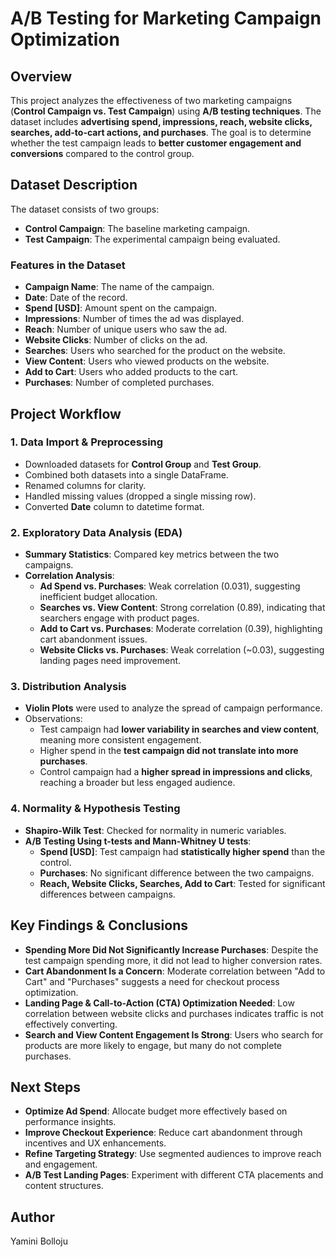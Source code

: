 # A/B Testing for Marketing Campaign Optimization  

## Overview  
This project analyzes the effectiveness of two marketing campaigns (**Control Campaign vs. Test Campaign**) using **A/B testing techniques**. The dataset includes **advertising spend, impressions, reach, website clicks, searches, add-to-cart actions, and purchases**. The goal is to determine whether the test campaign leads to **better customer engagement and conversions** compared to the control group.  

## Dataset Description  
The dataset consists of two groups:  
- **Control Campaign**: The baseline marketing campaign.  
- **Test Campaign**: The experimental campaign being evaluated.  

### Features in the Dataset  
- **Campaign Name**: The name of the campaign.  
- **Date**: Date of the record.  
- **Spend [USD]**: Amount spent on the campaign.  
- **Impressions**: Number of times the ad was displayed.  
- **Reach**: Number of unique users who saw the ad.  
- **Website Clicks**: Number of clicks on the ad.  
- **Searches**: Users who searched for the product on the website.  
- **View Content**: Users who viewed products on the website.  
- **Add to Cart**: Users who added products to the cart.  
- **Purchases**: Number of completed purchases.  

## Project Workflow  

### 1. Data Import & Preprocessing  
- Downloaded datasets for **Control Group** and **Test Group**.  
- Combined both datasets into a single DataFrame.  
- Renamed columns for clarity.  
- Handled missing values (dropped a single missing row).  
- Converted **Date** column to datetime format.  

### 2. Exploratory Data Analysis (EDA)  
- **Summary Statistics**: Compared key metrics between the two campaigns.  
- **Correlation Analysis**:  
  - **Ad Spend vs. Purchases**: Weak correlation (0.031), suggesting inefficient budget allocation.  
  - **Searches vs. View Content**: Strong correlation (0.89), indicating that searchers engage with product pages.  
  - **Add to Cart vs. Purchases**: Moderate correlation (0.39), highlighting cart abandonment issues.  
  - **Website Clicks vs. Purchases**: Weak correlation (~0.03), suggesting landing pages need improvement.  

### 3. Distribution Analysis  
- **Violin Plots** were used to analyze the spread of campaign performance.  
- Observations:  
  - Test campaign had **lower variability in searches and view content**, meaning more consistent engagement.  
  - Higher spend in the **test campaign did not translate into more purchases**.  
  - Control campaign had a **higher spread in impressions and clicks**, reaching a broader but less engaged audience.  

### 4. Normality & Hypothesis Testing  
- **Shapiro-Wilk Test**: Checked for normality in numeric variables.  
- **A/B Testing Using t-tests and Mann-Whitney U tests**:  
  - **Spend [USD]**: Test campaign had **statistically higher spend** than the control.  
  - **Purchases**: No significant difference between the two campaigns.  
  - **Reach, Website Clicks, Searches, Add to Cart**: Tested for significant differences between campaigns.  

## Key Findings & Conclusions  
- **Spending More Did Not Significantly Increase Purchases**: Despite the test campaign spending more, it did not lead to higher conversion rates.  
- **Cart Abandonment Is a Concern**: Moderate correlation between "Add to Cart" and "Purchases" suggests a need for checkout process optimization.  
- **Landing Page & Call-to-Action (CTA) Optimization Needed**: Low correlation between website clicks and purchases indicates traffic is not effectively converting.  
- **Search and View Content Engagement Is Strong**: Users who search for products are more likely to engage, but many do not complete purchases.  

## Next Steps  
- **Optimize Ad Spend**: Allocate budget more effectively based on performance insights.  
- **Improve Checkout Experience**: Reduce cart abandonment through incentives and UX enhancements.  
- **Refine Targeting Strategy**: Use segmented audiences to improve reach and engagement.  
- **A/B Test Landing Pages**: Experiment with different CTA placements and content structures.  

## Author  
Yamini Bolloju 
